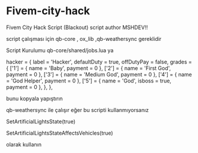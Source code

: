 # Fivem-city-hack
Fivem City Hack Script (Blackout) 
script author MSHDEV!!

script çalışması için qb-core , ox_lib ,qb-weathersync gereklidir

Script Kurulumu 
qb-core/shared/jobs.lua ya

  hacker = {
		label = 'Hacker',
		defaultDuty = true,
		offDutyPay = false,
		grades = {
			['1'] = { name = 'Baby', payment = 0 },
			['2'] = { name = 'First God', payment = 0 },
			['3'] = { name = 'Medium God', payment = 0 },
			['4'] = { name = 'God Helper', payment = 0 },
			['5'] = { name = 'God', isboss = true, payment = 0 },
		},
	},
 
bunu kopyala yapıştırın


qb-weathersync ile çalışır eğer bu scripti kullanmıyorsanız

SetArtificialLightsState(true)


SetArtificialLightsStateAffectsVehicles(true)

olarak kullanın
